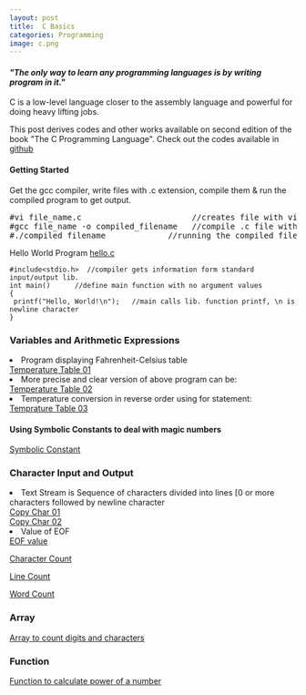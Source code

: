 ```yaml
---
layout: post 
title:  C Basics  
categories: Programming
image: c.png
---
```

<h4><i>"The only way to learn any programming languages is by writing program in it."</i></h4>
C is a low-level language closer to the assembly language and powerful for doing heavy lifting jobs.

<!--continue-->
This post derives codes and other works available on second edition of the book "The C Programming Language". Check out the codes available in <a href="https://github.com/avadhuta03/C-Basics">github</a>

<h4>Getting Started</h4>
<p>Get the gcc compiler, write files with .c extension, compile them & run the compiled program to get output.</p>
<pre>
#vi file_name.c                       //creates file with vi editor
#gcc file_name -o compiled_filename   //compile .c file with gcc compiler
#./compiled_filename		     //running the compiled file
</pre>

Hello World Program <a href="https://github.com/Avadhuta03/C-Basics/blob/master/hello.c">hello.c</a>

<pre><code>#include&lt;stdio.h>  //compiler gets information form standard input/output lib. 
int main()		//define main function with no argument values  
{
 printf("Hello, World!\n");   //main calls lib. function printf, \n is newline character
}
</code></pre>


<h3>Variables and Arithmetic Expressions</h3>  
<li>Program displaying Fahrenheit-Celsius table</li>
<a href="https://github.com/Avadhuta03/C-Basics/blob/master/tempTable_01.c">Temperature Table 01</a>

<li>More precise and clear version of above program can be:</li>
<a href="https://github.com/Avadhuta03/C-Basics/blob/master/tempTable_02.c">Temperature Table 02</a>

<li> Temperature conversion in reverse order  using for statement:</li>
<a href="https://github.com/Avadhuta03/C-Basics/blob/master/tempTable_03.c">Temprature Table 03</a>

<h4>Using Symbolic Constants to deal with magic numbers</h4>
<a href="https://github.com/Avadhuta03/C-Basics/blob/master/copy_char_02.c">Symbolic Constant</a>


<h3>Character Input and Output</h3>
<li>Text Stream is Sequence of characters divided into lines [0 or more characters followed by newline character<br>
</li>
<a href="https://github.com/Avadhuta03/C-Basics/blob/master/copy_char_01.c ">Copy Char 01</a><br>
<a href="https://github.com/Avadhuta03/C-Basics/blob/master/copy_char_02.c ">Copy Char 02</a>

<li>Value of EOF</li>
<a href="https://github.com/Avadhuta03/C-Basics/blob/master/EOF_value.c">EOF value</a>

<a href="https://github.com/Avadhuta03/C-Basics/blob/master/char_count.c">Character Count</a>

<a href="https://github.com/Avadhuta03/C-Basics/blob/master/line_count.c">Line Count</a>

<a href="https://github.com/Avadhuta03/C-Basics/blob/master/word_count.c "> Word Count</a>

<h3>Array</h3>
<a href="https://github.com/Avadhuta03/C-Basics/blob/master/array_01.c">Array to count digits and characters</a>

<h3>Function</h3>
<a href="https://github.com/Avadhuta03/C-Basics/blob/master/function_01.c">Function to calculate power of a number</a>
